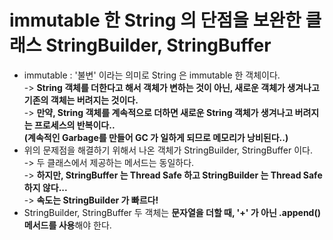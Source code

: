# immutable 한 String 의 단점을 보완한 클래스 StringBuilder, StringBuffer

* immutable : '불변' 이라는 의미로 String 은 immutable 한 객체이다. \
  \-> **String 객체를 더한다고 해서 객체가 변하는 것이 아닌, 새로운 객체가 생겨나고 기존의 객체는 버려지는 것이다.** \
  \-> **만약, String 객체를 계속적으로 더하면 새로운 String 객체가 생겨나고 버려지는 프로세스의 반복이다..**\
  **(계속적인 Garbage를 만들어 GC 가 일하게 되므로 메모리가 낭비된다..)**
* 위의 문제점을 해결하기 위해서 나온 객체가 StringBuilder, StringBuffer 이다. \
  \-> 두 클래스에서 제공하는 메서드는 동일하다. \
  \-> **하지만,  StringBuffer 는 Thread Safe 하고 StringBuilder 는 Thread Safe 하지 않다...**\
  \-> **속도는 StringBuilder 가 빠르다!**
* StringBuilder, StringBuffer 두 객체는 **문자열을 더할 때, '+' 가 아닌 .append() 메서드를 사용**해야 한다.&#x20;
